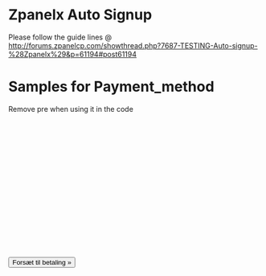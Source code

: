 Zpanelx Auto Signup
=============================

Please follow the guide lines @ http://forums.zpanelcp.com/showthread.php?7687-TESTING-Auto-signup-%28Zpanelx%29&p=61194#post61194

Samples for Payment_method
================
Remove pre when using it in the code
<pre>
<form name="form" method="post" action="{{action}}">
<input name="charset" value="utf-8" type="hidden">
<input name="cmd" value="_xclick" type="hidden">
<input name="upload" value="1" type="hidden">

<input name="first_name" value="{{user_firstname}}" type="hidden">
<input name="invoice" value="{{invoice}}" type="hidden">
<input name="email" value="{{email}}" type="hidden">
<input name="return" value="{{return_url}}" type="hidden">
<input name="business" value="{{business}}" type="hidden">
<input name="item_name" value="{{item_name}}" type="hidden">
<input name="quantity" value="1" type="hidden">
<input name="country" value="{{country}}" type="hidden">
<input name="amount" value="{{amount}}" type="hidden">
<input name="currency_code" value="{{cs}}" type="hidden">
<input name="image_url" value="{{logo}}" type="hidden">
<input type="hidden" name="notify_url" value="{{notify_url}}" />
<input value="Forsæt til betaling »" class="defbtn" type="submit">
</form>
</pre>